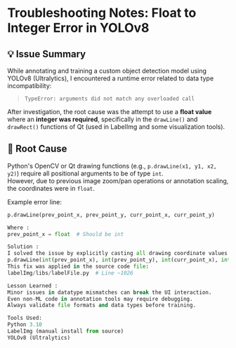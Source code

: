 # Troubleshooting Notes: Float to Integer Error in YOLOv8

## 💡 Issue Summary

While annotating and training a custom object detection model using YOLOv8 (Ultralytics), I encountered a runtime error related to data type incompatibility:

> `TypeError: arguments did not match any overloaded call`

After investigation, the root cause was the attempt to use a **float value** where an **integer was required**, specifically in the `drawLine()` and `drawRect()` functions of Qt (used in LabelImg and some visualization tools).

## 🧠 Root Cause

Python's OpenCV or Qt drawing functions (e.g., `p.drawLine(x1, y1, x2, y2)`) require all positional arguments to be of type `int`.  
However, due to previous image zoom/pan operations or annotation scaling, the coordinates were in `float`.

Example error line:
```python
p.drawLine(prev_point_x, prev_point_y, curr_point_x, curr_point_y)

Where :
prev_point_x = float  # Should be int

Solution :
I solved the issue by explicitly casting all drawing coordinate values to int(), such as:
p.drawLine(int(prev_point_x), int(prev_point_y), int(curr_point_x), int(curr_point_y))
This fix was applied in the source code file:
labelImg/libs/labelFile.py  # Line ~1026

Lesson Learned :
Minor issues in datatype mismatches can break the UI interaction.
Even non-ML code in annotation tools may require debugging.
Always validate file formats and data types before training.

Tools Used:
Python 3.10
LabelImg (manual install from source)
YOLOv8 (Ultralytics)
